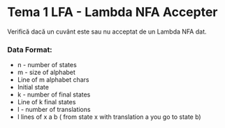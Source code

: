 # Tema 1 LFA - Lambda NFA Accepter 

Verifică dacă un cuvânt este sau nu acceptat de un Lambda NFA dat.

### Data Format:  
 * n - number of states  
 * m - size of alphabet  
 * Line of m alphabet chars  
 * Initial state  
  * k - number of final states  
  * Line of k final states  
  * l - number of translations  
  * l lines of x a b ( from state x with translation a you go to state b)  
